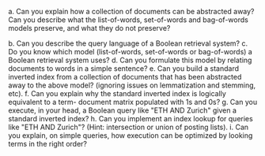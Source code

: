 a. Can you explain how a collection of documents can be abstracted away? Can you describe what the list-of-words, set-of-words and bag-of-words models preserve, and what they do not preserve?

>
b. Can you describe the query language of a Boolean retrieval system?
c. Do you know which model (list-of-words, set-of-words or bag-of-words) a Boolean
retrieval system uses?
d. Can you formulate this model by relating documents to words in a simple sentence?
e. Can you build a standard inverted index from a collection of documents that has
been abstracted away to the above model? (ignoring issues on lemmatization and
stemming, etc).
f. Can you explain why the standard inverted index is logically equivalent to a term-
document matrix populated with 1s and 0s?
g. Can you execute, in your head, a Boolean query like "ETH AND Zurich" given a
standard inverted index?
h. Can you implement an index lookup for queries like "ETH AND Zurich"? (Hint:
intersection or union of posting lists).
i. Can you explain, on simple queries, how execution can be optimized by looking
terms in the right order?